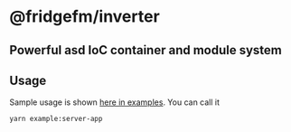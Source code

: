 # @fridgefm/inverter

## Powerful asd IoC container and module system

## Usage
Sample usage is shown [here in examples](./src/examples/server-app/index). You can call it 
```
yarn example:server-app
``` 